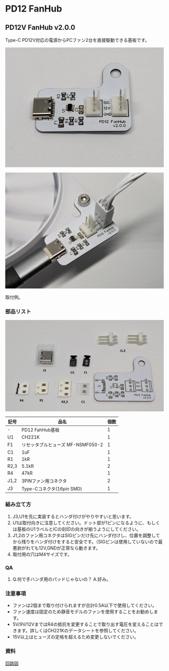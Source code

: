 # PD12 FanHub

## PD12V FanHub v2.0.0

Type-C PD12V対応の電源からPCファン2台を直接駆動できる基板です。

![photo](docs/ynl_pd12fanhub_photo_v2.0.0.png)

![example](docs/ynl_pd12fanhub_photo_sample_v2.0.0.png)

取付例。

### 部品リスト

![contents](docs/ynl_pd12fanhub_photo_contents_v2.0.0.png)

| 記号 | 品名 | 個数 |
| --- | --- | --- |
| - | PD12 FahHub基板 | 1 |
| U1 | CH221K | 1 |
| F1 | リセッタブルヒューズ MF-NSMF050-2 | 1 |
| C1 | 1uF | 1 |
| R1 | 1kR | 1 |
| R2,3 | 5.1kR | 2 |
| R4 | 47kR | 1 |
| J1,2 | 3PINファン用コネクタ | 2 |
| J3 | Type-Cコネクタ(16pin SMD) | 1 |

### 組み立て方

1. J3,U1を先に実装するとハンダ付けがやりやすいと思います。
1. U1は取付向きに注意してください。ドット部が1ピンになるように、もしくは基板のU1ラベルとICの刻印の向きが揃うようにしてください。
1. J1,2のファン用コネクタはSIGピンだけ先にハンダ付けし、位置を調整してから残りをハンダ付けをすると安全です。（SIGピンは使用していないので最悪剥がれても12V,GNDが正常なら動きます。
1. 取付用の穴はM4サイズです。

### QA

1. Q.何で手ハンダ用のパッドじゃないの？ A.好み。

### 注意事項

- ファンは2個まで取り付けられますが合計0.5A以下で使用してください。
- ファン速度は固定のため静音モデルのファンを使用することをお勧めします。
- 5V/9V/12VまではR4の抵抗を変更することで取り出す電圧を変えることはできます。詳しくはCH221Kのデータシートを参照してください。
- 15V以上はヒューズの定格を超えるため変更しないでください。

### 資料

[回路図](docs/ynl_pd12fanhub_schematic_v2.0.0.pdf)
